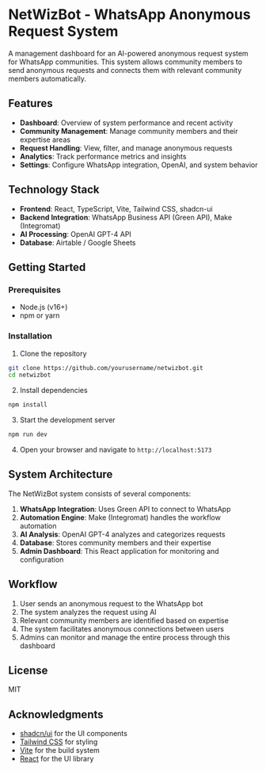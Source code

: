 # NetWizBot - WhatsApp Anonymous Request System

A management dashboard for an AI-powered anonymous request system for WhatsApp communities. This system allows community members to send anonymous requests and connects them with relevant community members automatically.

## Features

- **Dashboard**: Overview of system performance and recent activity
- **Community Management**: Manage community members and their expertise areas
- **Request Handling**: View, filter, and manage anonymous requests
- **Analytics**: Track performance metrics and insights
- **Settings**: Configure WhatsApp integration, OpenAI, and system behavior

## Technology Stack

- **Frontend**: React, TypeScript, Vite, Tailwind CSS, shadcn-ui
- **Backend Integration**: WhatsApp Business API (Green API), Make (Integromat)
- **AI Processing**: OpenAI GPT-4 API
- **Database**: Airtable / Google Sheets

## Getting Started

### Prerequisites

- Node.js (v16+)
- npm or yarn

### Installation

1. Clone the repository
```bash
git clone https://github.com/yourusername/netwizbot.git
cd netwizbot
```

2. Install dependencies
```bash
npm install
```

3. Start the development server
```bash
npm run dev
```

4. Open your browser and navigate to `http://localhost:5173`

## System Architecture

The NetWizBot system consists of several components:

1. **WhatsApp Integration**: Uses Green API to connect to WhatsApp
2. **Automation Engine**: Make (Integromat) handles the workflow automation
3. **AI Analysis**: OpenAI GPT-4 analyzes and categorizes requests
4. **Database**: Stores community members and their expertise
5. **Admin Dashboard**: This React application for monitoring and configuration

## Workflow

1. User sends an anonymous request to the WhatsApp bot
2. The system analyzes the request using AI
3. Relevant community members are identified based on expertise
4. The system facilitates anonymous connections between users
5. Admins can monitor and manage the entire process through this dashboard

## License

MIT

## Acknowledgments

- [shadcn/ui](https://ui.shadcn.com/) for the UI components
- [Tailwind CSS](https://tailwindcss.com/) for styling
- [Vite](https://vitejs.dev/) for the build system
- [React](https://reactjs.org/) for the UI library 